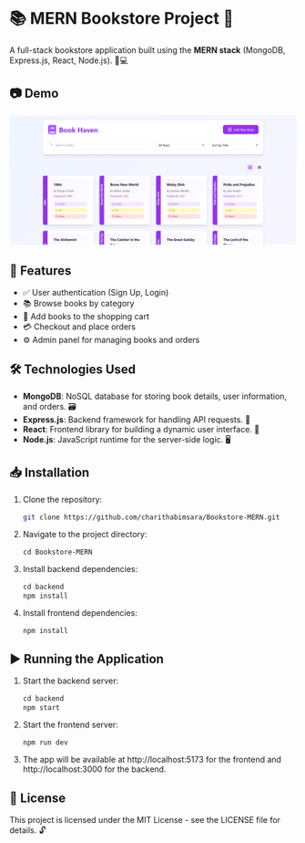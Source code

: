 # 📚 MERN Bookstore Project 🌟

A full-stack bookstore application built using the **MERN stack** (MongoDB, Express.js, React, Node.js). 📖💻

## 📷 Demo

![demo](demo.png)

## 🚀 Features

- ✅ User authentication (Sign Up, Login)
- 📚 Browse books by category
- 🛒 Add books to the shopping cart
- 💳 Checkout and place orders
- ⚙️ Admin panel for managing books and orders

## 🛠️ Technologies Used

- **MongoDB**: NoSQL database for storing book details, user information, and orders. 🗃️
- **Express.js**: Backend framework for handling API requests. 🚚
- **React**: Frontend library for building a dynamic user interface. 🎨
- **Node.js**: JavaScript runtime for the server-side logic. 🖥️

## 📥 Installation

1. Clone the repository:

   ```bash
   git clone https://github.com/charithabimsara/Bookstore-MERN.git
   ```
2. Navigate to the project directory:

    ```
    cd Bookstore-MERN
    ```
3. Install backend dependencies:
    ```
    cd backend
    npm install
    ```

4. Install frontend dependencies:
    ```
    npm install
    ```
## ▶️ Running the Application

1. Start the backend server:
    ```
    cd backend
    npm start
    ```
2. Start the frontend server:
    ```
    npm run dev
    ```

3. The app will be available at http://localhost:5173 for the frontend and http://localhost:3000 for the backend.

## 📄 License

This project is licensed under the MIT License - see the LICENSE file for details. 🔓
